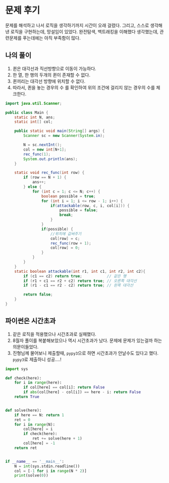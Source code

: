 # 문제 후기
문제를 해석하고 나서 로직을 생각하기까지 시간이 오래 걸렸다. 그리고, 스스로 생각해낸 로직을 구현하는데, 망설임이 있었다. 완전탐색, 백트래킹을 이해했다 생각했는데, 관련문제를 푸는데에는 아직 부족함이 많다.

## 나의 풀이

1. 퀸은 대각선과 직선방향으로 이동이 가능하다.
2. 한 열, 한 행의 두개의 퀸이 존재할 수 없다.
3. 퀸끼리는 대각선 방향에 위치할 수 없다.
4. 따라서, 퀸을 놓는 경우의 수 를 확인하여 위의 조건에 걸리지 않는 경우의 수를 체크한다.

```java
import java.util.Scanner;

public class Main {
    static int N, ans;
    static int[] col;

    public static void main(String[] args) {
        Scanner sc = new Scanner(System.in);

        N = sc.nextInt();
        col = new int[N+1];
        rec_func(1);
        System.out.println(ans);
    }

    static void rec_func(int row) {
        if (row == N + 1) {
            ans++;
        } else {
            for (int c = 1; c <= N; c++) {
                boolean possible = true;
                for (int i = 1; i <= row - 1; i++) {
                    if(attackable(row, c, i, col[i])) {
                        possible = false;
                        break;
                    }
                }
                if(possible) {
                    //위치에 값써주기
                    col[row] = c;
                    rec_func(row + 1);
                    col[row] = 0;
                }
            }
        }
    }
    static boolean attackable(int r1, int c1, int r2, int c2){
        if (c1 == c2) return true;           // 같은 행
        if (r1 + c1 == r2 + c2) return true; // 오른쪽 대각선
        if (r1 - c1 == r2 - c2) return true; // 왼쪽 대각선

        return false;
    }
}
```

## 파이썬은 시간초과

1. 같은 로직을 적용했으나 시간초과로 실패했다.
2. 8월자 풀이를 복붙해보았으나 역시 시간초과가 났다. 문제에 문제가 있는걸까 하는 의문이들었다.
3. 진형님께 물어보니 제출할때, `pypy3`으로 하면 시간초과가 안날수도 있다고 했다. `pypy3`로 제출하니 성공....!

```python
import sys

def check(here):
    for i in range(here):
        if col[here] == col[i]: return False
        if abs(col[here] - col[i]) == here - i: return False
    return True


def solve(here):
    if here == N: return 1
    ret = 0
    for i in range(N):
        col[here] = i
        if check(here):
            ret += solve(here + 1)
        col[here] = -1
    return ret


if __name__ == '__main__':
    N = int(sys.stdin.readline())
    col = [-1 for i in range(N * 2)]
    print(solve(0))
```